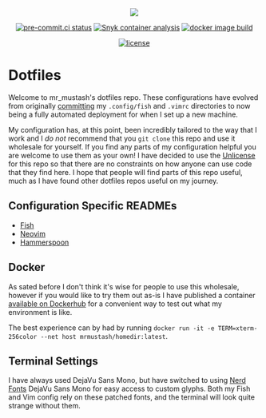 <div align="center">
    <img src="https://i.imgur.com/WidJ8uW.jpg">
    <p>
    <a href="https://results.pre-commit.ci/latest/github/mr-mustash/dotfiles/main"><img src="https://results.pre-commit.ci/badge/github/mr-mustash/dotfiles/main.svg" alt="pre-commit.ci status"></a>
    <a href="https://github.com/mr-mustash/dotfiles/actions/workflows/snyk-container-analysis.yml"><img src="https://img.shields.io/github/actions/workflow/status/mr-mustash/dotfiles/snyk-container-analysis.yml?label=Snyk%20Container%20Check&logo=Snyk" alt="Snyk container analysis"></a>
    <a href="https://github.com/mr-mustash/dotfiles/actions/workflows/docker-image.yml"><img src="https://img.shields.io/github/actions/workflow/status/mr-mustash/dotfiles/docker-image.yml?label=Docker%20Image%20Build&logo=Docker" alt="docker image build"></a>
    </p>
    <p><a href="https://unlicense.org/"><img src="https://img.shields.io/github/license/mr-mustash/dotfiles?color=blue&label=Licence&logo=Unlicense" alt="license"></a></p>
</div>

# Dotfiles

Welcome to mr_mustash's dotfiles repo. These configurations have evolved from originally [committing](https://github.com/mr-mustash/dotfiles/tree/9c2b4e315b7a37742b1d2c3b601c3b184c3e9459) my `.config/fish` and `.vimrc` directories to now being a fully automated deployment for when I set up a new machine.

My configuration has, at this point, been incredibly tailored to the way that I work and I _do not_ recommend that you `git clone` this repo and use it wholesale for yourself. If you find any parts of my configuration helpful you are welcome to use them as your own! I have decided to use the [Unlicense](https://unlicense.org/) for this repo so that there are no constraints on how anyone can use code that they find here. I hope that people will find parts of this repo useful, much as I have found other dotfiles repos useful on my journey.

## Configuration Specific READMEs

- [Fish](tilde/.config/fish/README.md)
- [Neovim](tile/.config/nvim/README.md)
- [Hammerspoon](tile/.hammerspoon/README.md)

## Docker

As sated before I don't think it's wise for people to use this wholesale, however if you would like to try them out as-is I have published a container [available on Dockerhub](https://hub.docker.com/repository/docker/mrmustash/homedir/) for a convenient way to test out what my environment is like.

The best experience can by had by running `docker run -it -e TERM=xterm-256color --net host mrmustash/homedir:latest`.

## Terminal Settings

I have always used DejaVu Sans Mono, but have switched to using [Nerd Fonts](https://www.nerdfonts.com/#home) DejaVu Sans Mono for easy access to custom glyphs. Both my Fish and Vim config rely on these patched fonts, and the terminal will look quite strange without them.

